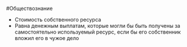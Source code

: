 #Обществознание 
- Стоимость собственного ресурса
- Равна денежным выплатам, которые могли бы быть получены за самостоятельно используемый ресурс, если бы его собственник вложил его в чужое дело 